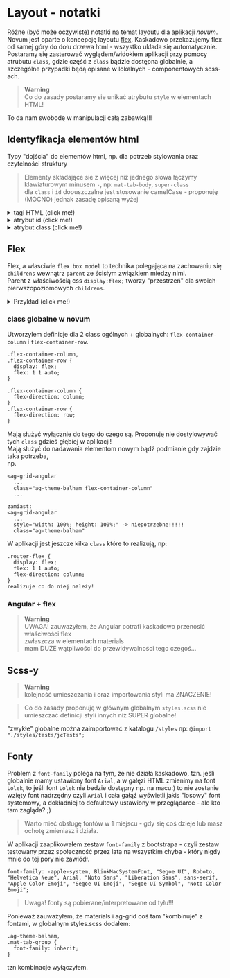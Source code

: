 # Layout - notatki

Różne (być może oczywiste) notatki na temat layoutu dla aplikacji *novum*.   
Novum jest oparte o koncepcję layoutu [flex](#flex). 
Kaskadowo przekazujemy flex od samej góry do dołu drzewa html - wszystko układa się automatycznie.  
Postaramy się zasterować wyglądem/widokiem aplikacji przy pomocy atrubutu `class`, gdzie część z `class` bądzie dostępna globalnie, a szczególne przypadki będą opisane w lokalnych - componentowych scss-ach.  

> **Warning**  
> Co do zasady postaramy sie unikać atrybutu `style` w elementach HTML!

To da nam swobodę w manipulacji całą zabawką!!!

## Identyfikacja elementów html

Typy "dojścia" do elementów html, np. dla potrzeb stylowania oraz czytelności struktury
> Elementy składające sie z więcej niż jednego słowa łączymy klawiaturowym minusem `-`, np: `mat-tab-body`, `super-class`  
> dla `class` i `id` dopuszczalne jest stosowanie camelCase - proponuję (MOCNO) jednak zasadę opisaną wyżej


<details><summary> tagi HTML (click me!)</summary>

### tagi: 
(np. `div`, `span`, `mat-tab-body`, `sit-dict-container`)

> standardowy tag html jako element layoutu jest: blokowy(np: `<div>`, `<p>`) lub liniowy(np: `<span>`, `<strong>`)  
> niestandardowy tag jest "przezroczysty"(np: `<router>`, `<mat-tab-body>`) 

</details>

<details><summary> atrybut id (click me!)</summary>

### id: 
(np: `<div id="jakis-identykikator">`)

> jednoznaczny identyfikator elementu, w kodzie HTML może wystąpić tylko 1 raz!  
> Uwaga: nie może zawierać białych znaków!

</details>

<details><summary> atrybut class (click me!)</summary>

### class: 
(np: `<div class="router-flex column cos-innego">`) 
> atrybut uniwersalny: może zawirać dowolną ilość nazw 

Proponuję stosowanie `class` jako atrybutu: podstawowego + głównego i wielowymiarowego. 

#### Przykłady:

`<przykladowy-tag class="ogolny-styl identyfikator-elementu inny-dowolny" >`

Przykład w aplikacji novum:

typowy component zwraca siebie w "swoim" tagu
```
@Component({
  selector: 'sit-sys-dictionaries',
  templateUrl: './sit-sys-dictionaries.component.html',
  styleUrls: ['./sit-sys-dictionaries.component.scss']
})

Wynik w html: `<sit-sys-dictionaries>`
```

component zwraca siebie jak wyżej z ogólną class
```
@Component({
  selector: 'sit-sys-dictionaries',
  templateUrl: './sit-sys-dictionaries.component.html',
  styleUrls: ['./sit-sys-dictionaries.component.scss'],
  host: {class: 'router-flex'}
})

Wynik w html: `<sit-sys-dictionaries class="router-flex">`
```

component zwraca siebie jak wyżej z ogólną class + nazwą samego siebie
```
@Component({
  selector: 'sit-sys-dictionaries',
  templateUrl: './sit-sys-dictionaries.component.html',
  styleUrls: ['./sit-sys-dictionaries.component.scss'],
  host: {class: 'router-flex sit-sys-dictionaries'}
})

Wynik w html: `<sit-sys-dictionaries class="router-flex sit-sys-dictionaries">`
```

component zwraca siebie w tagu `div` z ogólną class + nazwą samego siebie
```
@Component({
  selector: '[sit-sys-dictionaries]',
  templateUrl: './sit-sys-dictionaries.component.html',
  styleUrls: ['./sit-sys-dictionaries.component.scss'],
  host: {class: 'router-flex sit-sys-dictionaries'}
})

Wynik w html: `<div class="router-flex sit-sys-dictionaries">`
```
> Dzięki temu w `html` łatwiej się zorientować czym jest dany element. Pozostaje kwestia konwencji nazw: czy na tym "poziomie" użyć: `sit-sys-dictionaries` czy `sit-sys-dictionaries-component` ponieważ będziemy chcieli użyć `sit-sys-dictionaries` gdzieś wewnątrz komponentu.

</details>





## Flex

Flex, a własciwie `flex box model` to technika polegająca na zachowaniu się `childrens` wewnątrz `parent` ze ścisłym związkiem miedzy nimi.  
Parent z właściwością css `display:flex;` tworzy "przestrzeń" dla swoich pierwszopoziomowych `childrens`. 

<details><summary> Przykład (click me!)</summary>

---
  
> Przykład:
```
<div style="display:flex;">
  <div children=tak>
    <div children=nie>
    </div>
  </div>
  <div children=tak></div>
</div>
```
Chcemy aby `children` kolejnego poziomu również zachowało się automatycznie `flex` wobec swojego rodzica:

```
<div style="display:flex;">
  <div children=tak style="display:flex;" class="children-1">
    <div children=tak> 
      ale rodzic to children-1 
    </div>
  </div>
  <div children=tak></div>
</div>
```

> Podsumowując: element może być jednocześnie `parent` + `children`

tu zaczyna sie magia...:)

Przykład css z oznaczeniem czego dotyczą parametry:
```
.jakis-element {
  display: flex; - dotyczy parent
  flex-direction: column; - dotyczy parent
  flex:1 1 auto; - dotyczy children
}

gdzie flex:1 1 auto; jest skrótem dla: 
{
  flex-grow: 1;
  flex-shrink: 1;
  flex-basis: auto;
}
```
jeśli element `jakis-element` jako `children` bedzie mial `parent` z display:flex to zajmie zajmie całą dostępną przestrzeń szerokości i wysokości jeśli bedzie sam,  jeśli będzie ich więcej - to sie podzielą przestrzenią: wysokością lub szerokością proporcjonalnie w zależności od `flex-direction` w `parent` 
(default dla `flex-direction` = `row`, czyli podział szerokości)  
natomiast jego `children` (`flex-direction:column`) podzielą się całą dostępną wysokością

---
  
</details>



### class globalne w novum

Utworzylem definicje dla 2 class ogólnych + globalnych: `flex-container-column` i `flex-container-row`.  
```
.flex-container-column,
.flex-container-row {
  display: flex;
  flex: 1 1 auto;
}

.flex-container-column {
  flex-direction: column;
}
.flex-container-row {
  flex-direction: row;
}
```
Mają służyć wyłącznie do tego do czego są. Proponuję nie dostylowywać tych `class` gdzieś głębiej w aplikacji!  
Mają służyć do nadawania elementom nowym bądź podmianie gdy zajdzie taka potrzeba,  
np.  
```
<ag-grid-angular
  ...
  class="ag-theme-balham flex-container-column"
  ...

zamiast:
<ag-grid-angular
  ...
  style="width: 100%; height: 100%;" -> niepotrzebne!!!!!
  class="ag-theme-balham"
```


W aplikacji jest jeszcze kilka `class` które to realizują, np:
```
.router-flex {
  display: flex;
  flex: 1 1 auto;
  flex-direction: column;
}
realizuje co do niej należy!
```


### Angular + flex

> **Warning**  
> UWAGA! zauważyłem, że Angular potrafi kaskadowo przenosić właściwości flex  
> zwłaszcza w elementach materials  
> mam DUŻE wątpliwości do przewidywalności tego czegoś...

  
## Scss-y
> **Warning**  
> kolejność umieszczania i oraz importowania styli ma ZNACZENIE!
  
> Co do zasady proponuję w głównym globalnym `styles.scss` nie umieszczać definicji styli innych niż SUPER globalne!

"zwykłe" globalne można zaimportować z katalogu `/styles` np: `@import "./styles/tests/jcTests";`


## Fonty

Problem z `font-family` polega na tym, że nie działa kaskadowo, tzn. jeśli globalnie mamy ustawiony font `Arial`, a w gałęzi HTML zmienimy na font `Lolek`, to jeśli font `Lolek` nie bedzie dostępny np. na macu:) to nie zostanie wzięty font nadrzędny czyli `Arial` i cała gałąź wyświetli jakis "losowy" font systemowy, a dokładniej to defaultowy ustawiony w przeglądarce - ale kto tam zagląda? ;) 

> Warto mieć obsługę fontów w 1 miejscu - gdy się coś dzieje lub masz ochotę zmieniasz i działa.
  
W aplikacji zaaplikowałem zestaw `font-family` z bootstrapa - czyli zestaw testowany przez społeczność przez lata na wszystkim chyba - który nigdy mnie do tej pory nie zawiódł.  

```
font-family: -apple-system, BlinkMacSystemFont, "Segoe UI", Roboto, "Helvetica Neue", Arial, "Noto Sans", "Liberation Sans", sans-serif, "Apple Color Emoji", "Segoe UI Emoji", "Segoe UI Symbol", "Noto Color Emoji";
```
> Uwaga! fonty są pobierane/interpretowane od tyłu!!!

Ponieważ zauważyłem, że materials i ag-grid coś tam "kombinuje" z fontami, w globalnym styles.scss dodałem: 
```
.ag-theme-balham,
.mat-tab-group {
  font-family: inherit;
}
``` 
tzn kombinacje wyłączyłem. 
